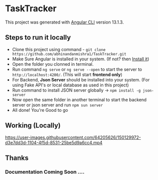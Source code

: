 # TaskTracker

This project was generated with [Angular CLI](https://github.com/angular/angular-cli) version 13.1.3.

## Steps to run it locally
- Clone this project using command - `git clone https://github.com/abhinandanmishra1/TaskTracker.git`
- Make Sure Angular is installed in your system. (If not? then [Install it](https://angular.io/guide/setup-local))
- Open the folder you clonned in terminal.
- Run command `ng serve` or `ng serve --open` to start the server to `http://localhost:4200/`.  (This will start **frontend only**)
- For Backend, **Json Server** should be installed into your system.  (For using Fake API's or local database as used in this project)
- Run command to install JSON server globally -> `npm install -g json-server`
- Now open the same folder in another terminal to start the backend server or json server and run `npm sun server`
- All done! You're Good to go

## Working (Locally)


https://user-images.githubusercontent.com/64205626/150129972-d3e7dd3d-1104-4f5d-8531-25be5d9a6cc4.mp4


## Thanks 

### Documentation Coming Soon ....
